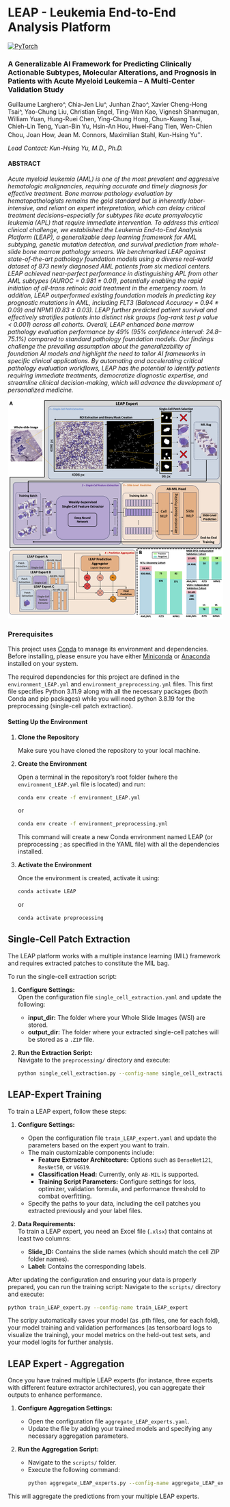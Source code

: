 # LEAP - Leukemia End-to-End Analysis Platform
<a href="https://pytorch.org/get-started/locally/"><img alt="PyTorch" src="https://img.shields.io/badge/PyTorch-ee4c2c?logo=pytorch&logoColor=white"></a>

### A Generalizable AI Framework for Predicting Clinically Actionable Subtypes, Molecular Alterations, and Prognosis in Patients with Acute Myeloid Leukemia – A Multi-Center Validation Study 

Guillaume Larghero^, Chia-Jen Liu^, Junhan Zhao^, Xavier Cheng-Hong Tsai^, Yao-Chung Liu, Christian Engel, Ting-Wan Kao, Vignesh Shanmugan, William Yuan, Hung-Ruei Chen, Ying-Chung Hong, Chun-Kuang Tsai, Chieh-Lin Teng, Yuan-Bin Yu, Hsin-An Hou, Hwei-Fang Tien, Wen-Chien Chou, Joan How, Jean M. Connors, Maximilian Stahl, Kun-Hsing Yu<sup>+</sup>. 

*Lead Contact: Kun-Hsing Yu, M.D., Ph.D.*

#### ABSTRACT 
*Acute myeloid leukemia (AML) is one of the most prevalent and aggressive hematologic malignancies, requiring accurate and timely diagnosis for effective treatment. Bone marrow pathology evaluation by hematopathologists remains the gold standard but is inherently labor-intensive, and reliant on expert interpretation, which can delay critical treatment decisions–especially for subtypes like acute promyelocytic leukemia (APL) that require immediate intervention. To address this critical clinical challenge, we established the Leukemia End-to-End Analysis Platform (LEAP), a generalizable deep learning framework for AML subtyping, genetic mutation detection, and survival prediction from whole-slide bone marrow pathology smears. We benchmarked LEAP against state-of-the-art pathology foundation models using a diverse real-world dataset of 873 newly diagnosed AML patients from six medical centers. LEAP achieved near-perfect performance in distinguishing APL from other AML subtypes (AUROC = 0.981 ± 0.01), potentially enabling the rapid initiation of all-trans retinoic acid treatment in the emergency room. In addition, LEAP outperformed existing foundation models in predicting key prognostic mutations in AML, including FLT3 (Balanced Accuracy = 0.94 ± 0.09) and NPM1 (0.83 ± 0.03). LEAP further predicted patient survival and effectively stratifies patients into distinct risk groups (log-rank test p value < 0.001) across all cohorts. Overall, LEAP enhanced bone marrow pathology evaluation performance by 49% (95% confidence interval: 24.8–75.1%) compared to standard pathology foundation models. Our findings challenge the prevailing assumption about the generalizability of foundation AI models and highlight the need to tailor AI frameworks in specific clinical applications. By automating and accelerating critical pathology evaluation workflows, LEAP has the potential to identify patients requiring immediate treatments, democratize diagnostic expertise, and streamline clinical decision-making, which will advance the development of personalized medicine.*

![Figure 1](images/Fig1.png)


### Prerequisites

This project uses [Conda](https://docs.conda.io/en/latest/) to manage its environment and dependencies. Before installing, please ensure you have either [Miniconda](https://docs.conda.io/en/latest/miniconda.html) or [Anaconda](https://www.anaconda.com/products/distribution) installed on your system.

The required dependencies for this project are defined in the `environment_LEAP.yml` and `environment_preprocessing.yml` files. This first file specifies Python 3.11.9 along with all the necessary packages (both Conda and pip packages) while you will need python 3.8.19 for the preprocessing (single-cell patch extraction).

#### Setting Up the Environment

1. **Clone the Repository**

   Make sure you have cloned the repository to your local machine.

2. **Create the Environment**

   Open a terminal in the repository’s root folder (where the `environment_LEAP.yml` file is located) and run:

   ```bash
   conda env create -f environment_LEAP.yml
   ```
   or
   ```bash
   conda env create -f environment_preprocessing.yml
   ```

   This command will create a new Conda environment named LEAP (or preprocessing ; as specified in the YAML file) with all the dependencies installed.

3. **Activate the Environment**

   Once the environment is created, activate it using:
   ```bash
   conda activate LEAP
   ```
   or
   ```bash
   conda activate preprocessing
   ```

## Single-Cell Patch Extraction

The LEAP platform works with a multiple instance learning (MIL) framework and requires extracted patches to constitute the MIL bag.

To run the single-cell extraction script:

1. **Configure Settings:**  
   Open the configuration file `single_cell_extraction.yaml` and update the following:
   - **input_dir:** The folder where your Whole Slide Images (WSI) are stored.
   - **output_dir:** The folder where your extracted single-cell patches will be stored as a `.ZIP` file.

2. **Run the Extraction Script:**  
   Navigate to the `preprocessing/` directory and execute:
   ```bash
   python single_cell_extraction.py --config-name single_cell_extraction


## LEAP-Expert Training

To train a LEAP expert, follow these steps:

1. **Configure Settings:**  
   - Open the configuration file `train_LEAP_expert.yaml` and update the parameters based on the expert you want to train.
   - The main customizable components include:
     - **Feature Extractor Architecture:** Options such as `DenseNet121`, `ResNet50`, or `VGG19`.
     - **Classification Head:** Currently, only `AB-MIL` is supported.
     - **Training Script Parameters:** Configure settings for loss, optimizer, validation formula, and performance threshold to combat overfitting.
   - Specify the paths to your data, including the cell patches you extracted previously and your label files.

2. **Data Requirements:**  
   To train a LEAP expert, you need an Excel file (`.xlsx`) that contains at least two columns:
   - **Slide_ID:** Contains the slide names (which should match the cell ZIP folder names).
   - **Label:** Contains the corresponding labels.

After updating the configuration and ensuring your data is properly prepared, you can run the training script:
Navigate to the `scripts/` directory and execute:
   ```bash
   python train_LEAP_expert.py --config-name train_LEAP_expert
   ```
The scripy automatically saves your model (as .pth files, one for each fold), your model training and validation performances (as tensorboard logs to visualize the training), your model metrics on the held-out test sets, and your model logits for further analysis.


## LEAP Expert - Aggregation

Once you have trained multiple LEAP experts (for instance, three experts with different feature extractor architectures), you can aggregate their outputs to enhance performance.

1. **Configure Aggregation Settings:**  
   - Open the configuration file `aggregate_LEAP_experts.yaml`.
   - Update the file by adding your trained models and specifying any necessary aggregation parameters.

2. **Run the Aggregation Script:**  
   - Navigate to the `scripts/` folder.
   - Execute the following command:
     ```bash
     python aggregate_LEAP_experts.py --config-name aggregate_LEAP_experts
     ```

This will aggregate the predictions from your multiple LEAP experts.

